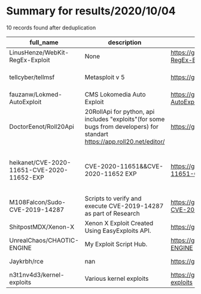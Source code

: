 
# Summary for results/2020/10/04
    
10 records found after deduplication

| full_name | description | html_url | matched_list | matched_count | pushed_at | size | stargazers_count | language | forks_count | vul_ids |
|--------------------------------------------|--------------------------------------------------------------------------------------------------------------------------|---------------------------------------------------------------|----------------------------------|-----------------|---------------------------|--------|--------------------|------------|---------------|--------------------------------------|
| LinusHenze/WebKit-RegEx-Exploit | None | https://github.com/LinusHenze/WebKit-RegEx-Exploit | ['exploit'] | 1 | 2020-10-04 15:38:11+00:00 | 18 | 420 | JavaScript | 104 | [] |
| tellcyber/tellmsf | Metasploit v 5 | https://github.com/tellcyber/tellmsf | ['metasploit module OR payload'] | 1 | 2020-10-04 19:42:01+00:00 | 4 | 4 | nan | 0 | [] |
| fauzanw/Lokmed-AutoExploit | CMS Lokomedia Auto Exploit | https://github.com/fauzanw/Lokmed-AutoExploit | ['exploit'] | 1 | 2020-10-04 12:05:33+00:00 | 70 | 3 | PHP | 2 | [] |
| DoctorEenot/Roll20Api | 20RollApi for python, api includes "exploits"(for some bugs from developers) for standart https://app.roll20.net/editor/ | https://github.com/DoctorEenot/Roll20Api | ['exploit'] | 1 | 2020-10-04 08:43:22+00:00 | 37 | 2 | Python | 0 | [] |
| heikanet/CVE-2020-11651-CVE-2020-11652-EXP | CVE-2020-11651&&CVE-2020-11652 EXP | https://github.com/heikanet/CVE-2020-11651-CVE-2020-11652-EXP | ['cve-2'] | 1 | 2020-10-04 16:18:45+00:00 | 23 | 21 | Python | 13 | ['CVE-2020-11651', 'CVE-2020-11652'] |
| M108Falcon/Sudo-CVE-2019-14287 | Scripts to verify and execute CVE-2019-14287 as part of Research | https://github.com/M108Falcon/Sudo-CVE-2019-14287 | ['cve-2'] | 1 | 2020-10-04 11:18:44+00:00 | 3 | 0 | Shell | 0 | ['CVE-2019-14287'] |
| ShitpostMDX/Xenon-X | Xenon X Exploit Created Using EasyExploits API. | https://github.com/ShitpostMDX/Xenon-X | ['exploit'] | 1 | 2020-10-04 00:04:52+00:00 | 7479 | 0 | | 0 | [] |
| UnrealChaos/CHAOTIC-ENGINE | My Exploit Script Hub. | https://github.com/UnrealChaos/CHAOTIC-ENGINE | ['exploit'] | 1 | 2020-10-04 20:00:21+00:00 | 1 | 0 | | 0 | [] |
| Jaykrbh/rce | nan | https://github.com/Jaykrbh/rce | ['rce'] | 1 | 2020-10-04 23:13:42+00:00 | 3 | 0 | Go | 0 | [] |
| n3t1nv4d3/kernel-exploits | Various kernel exploits | https://github.com/n3t1nv4d3/kernel-exploits | ['exploit'] | 1 | 2020-10-04 03:11:38+00:00 | 106 | 0 | | 0 | [] |
